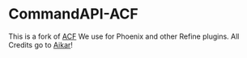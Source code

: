 # CommandAPI-ACF

This is a fork of [ACF](https://github.com/aikar/commands) We use for Phoenix and other Refine plugins.
All Credits go to [Aikar](https://github.com/aikar)!
